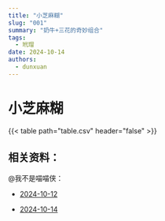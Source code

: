 ```yaml
---
title: "小芝麻糊"
slug: "001"
summary: "奶牛+三花的奇妙组合"
tags:
  - 玳瑁
date: 2024-10-14
authors:
  - dunxuan
---
```


# 小芝麻糊

{{< table path="table.csv" header="false" >}}

## 相关资料：

@我不是喵喵侠：

- [2024-10-12](https://v.douyin.com/iBvUVAse/)

- [2024-10-14](https://v.douyin.com/iBvyFjmb/)
